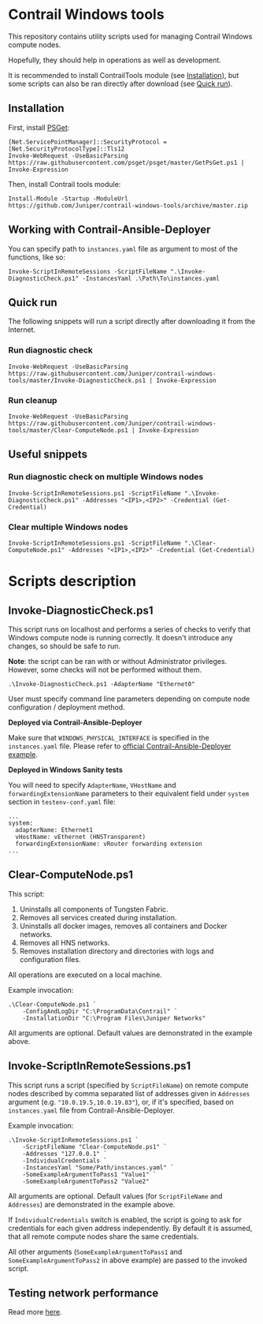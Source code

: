 # Contrail Windows tools

This repository contains utility scripts used for managing Contrail Windows compute nodes.

Hopefully, they should help in operations as well as development.

It is recommended to install ContrailTools module (see [Installation](#installation)), but 
some scripts can also be ran directly after download (see [Quick run](#quick-run)).

## Installation

First, install [PSGet](https://github.com/psget/psget):

```
[Net.ServicePointManager]::SecurityProtocol = [Net.SecurityProtocolType]::Tls12
Invoke-WebRequest -UseBasicParsing https://raw.githubusercontent.com/psget/psget/master/GetPsGet.ps1 | Invoke-Expression
```

Then, install Contrail tools module:

```
Install-Module -Startup -ModuleUrl https://github.com/Juniper/contrail-windows-tools/archive/master.zip
```

## Working with Contrail-Ansible-Deployer

You can specify path to `instances.yaml` file as argument to most of the functions, like so:

```
Invoke-ScriptInRemoteSessions -ScriptFileName ".\Invoke-DiagnosticCheck.ps1" -InstancesYaml .\Path\To\instances.yaml
```

## Quick run

The following snippets will run a script directly after downloading it from the Internet.

### Run diagnostic check

```
Invoke-WebRequest -UseBasicParsing https://raw.githubusercontent.com/Juniper/contrail-windows-tools/master/Invoke-DiagnosticCheck.ps1 | Invoke-Expression
```

### Run cleanup

```
Invoke-WebRequest -UseBasicParsing https://raw.githubusercontent.com/Juniper/contrail-windows-tools/master/Clear-ComputeNode.ps1 | Invoke-Expression
```

## Useful snippets

### Run diagnostic check on multiple Windows nodes

```
Invoke-ScriptInRemoteSessions.ps1 -ScriptFileName ".\Invoke-DiagnosticCheck.ps1" -Addresses "<IP1>,<IP2>" -Credential (Get-Credential)
```

### Clear multiple Windows nodes

```
Invoke-ScriptInRemoteSessions.ps1 -ScriptFileName ".\Clear-ComputeNode.ps1" -Addresses "<IP1>,<IP2>" -Credential (Get-Credential)
```

# Scripts description 

## Invoke-DiagnosticCheck.ps1

This script runs on localhost and performs a series of checks to verify that Windows compute node
is running correctly. It doesn't introduce any changes, so should be safe to run.

**Note**: the script can be ran with or without Administrator privileges. However, some checks
will not be performed without them.

```
.\Invoke-DiagnosticCheck.ps1 -AdapterName "Ethernet0"
```

User must specify command line parameters depending on compute node configuration / deployment
method.

**Deployed via Contrail-Ansible-Deployer**

Make sure that `WINDOWS_PHYSICAL_INTERFACE` is specified in the `instances.yaml` file.
Please refer to [official Contrail-Ansible-Deployer example](https://github.com/codilime/contrail-ansible-deployer/blob/master/config/instances.yaml.bms_win_example).

**Deployed in Windows Sanity tests**

You will need to specify `AdapterName`, `VHostName` and `forwardingExtensionName` parameters to
their equivalent field under `system` section in `testenv-conf.yaml` file:

```
...
system:
  adapterName: Ethernet1
  vHostName: vEthernet (HNSTransparent)
  forwardingExtensionName: vRouter forwarding extension
...
```
## Clear-ComputeNode.ps1

This script:

1. Uninstalls all components of Tungsten Fabric.
2. Removes all services created during installation.
3. Uninstalls all docker images, removes all containers and Docker networks.
4. Removes all HNS networks.
5. Removes installation directory and directories with logs and configuration files.

All operations are executed on a local machine.

Example invocation:
```
.\Clear-ComputeNode.ps1 `
    -ConfigAndLogDir "C:\ProgramData\Contrail" `
    -InstallationDir "C:\Program Files\Juniper Networks"
```

All arguments are optional. Default values are demonstrated in the example above.

## Invoke-ScriptInRemoteSessions.ps1

This script runs a script (specified by `ScriptFileName`) on remote compute nodes described by comma separated list of addresses given in `Addresses` argument (e.g. `"10.0.19.5,10.0.19.83"`), or, if it's specified, based on `instances.yaml` file from Contrail-Ansible-Deployer.

Example invocation:
```
.\Invoke-ScriptInRemoteSessions.ps1 `
    -ScriptFileName "Clear-ComputeNode.ps1" `
    -Addresses "127.0.0.1" `
    -IndividualCredentials `
    -InstancesYaml "Some/Path/instances.yaml" `
    -SomeExampleArgumentToPass1 "Value1" `
    -SomeExampleArgumentToPass2 "Value2"
```

All arguments are optional. Default values (for `ScriptFileName` and `Addresses`) are demonstrated in the example above.

If `IndividualCredentials` switch is enabled, the script is going to ask for credentials for each given address independently. By default it is assumed, that all remote compute nodes share the same credentials.

All other arguments (`SomeExampleArgumentToPass1` and `SomeExampleArgumentToPass2` in above example) are passed to the invoked script.

## Testing network performance

Read more [here](PerformanceTesting/README.md).
